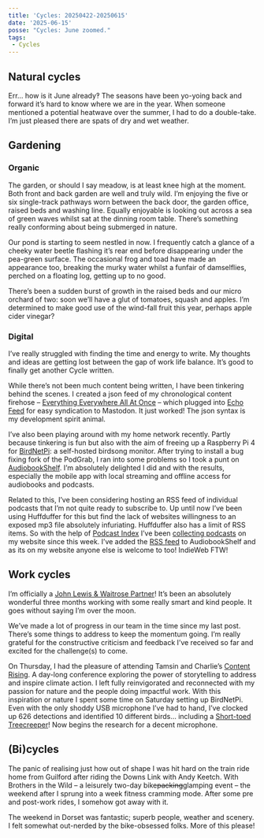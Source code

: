 ```yaml
---
title: 'Cycles: 20250422-20250615'
date: '2025-06-15'
posse: "Cycles: June zoomed."
tags:
 - Cycles
---
```


## Natural cycles

Err… how is it June already‽ The seasons have been yo-yoing back and forward it’s hard to know where we are in the year. When someone mentioned a potential heatwave over the summer, I had to do a double-take. I’m just pleased there are spats of dry and wet weather.

## Gardening

### Organic

The garden, or should I say meadow, is at least knee high at the moment. Both front and back garden are well and truly wild. I’m enjoying the five or six single-track pathways worn between the back door, the garden office, raised beds and washing line. Equally enjoyable is looking out across a sea of green waves whilst sat at the dinning room table. There’s something really conforming about being submerged in nature.

Our pond is starting to seem nestled in now. I frequently catch a glance of a cheeky water beetle flashing it’s rear end before disappearing under the pea-green surface. The occasional frog and toad have made an appearance too, breaking the murky water whilst a funfair of damselflies, perched on a floating log, getting up to no good.

There’s been a sudden burst of growth in the raised beds and our micro orchard of two: soon we’ll have a glut of tomatoes, squash and apples. I’m determined to make good use of the wind-fall fruit this year, perhaps apple cider vinegar?

### Digital

I’ve really struggled with finding the time and energy to write. My thoughts and ideas are getting lost between the gap of work life balance. It’s good to finally get another Cycle written.

While there’s not been much content being written, I have been tinkering behind the scenes. I created a json feed of my chronological content firehose – [Everything Everywhere All At Once](/everything-everywhere-all-at-once/) – which plugged into [Echo Feed](https://echofeed.app/) for easy syndication to Mastodon. It just worked! The json syntax is my development spirit animal.

I’ve also been playing around with my home network recently. Partly because tinkering is fun but also with the aim of freeing up a Raspberry Pi 4 for [BirdNetPi](https://www.birdweather.com/birdnetpi): a self-hosted birdsong monitor. After trying to install a bug fixing fork of the PodGrab, I ran into some problems so I took a punt on [AudiobookShelf](https://www.audiobookshelf.org/). I’m absolutely delighted I did and with the results, especially the mobile app with local streaming and offline access for audiobooks and podcasts.

Related to this, I’ve been considering hosting an RSS feed of individual podcasts that I’m not quite ready to subscribe to. Up until now I’ve been using Huffduffer for this but find the lack of websites willingness to an exposed mp3 file absolutely infuriating. Huffduffer also has a limit of RSS items. So with the help of [Podcast Index](https://podcastindex.org/) I’ve been [collecting  podcasts](https://benjamin.parry.is/collecting/podcasts/) on my website since this week. I’ve added the [RSS feed](https://benjamin.parry.is/collecting/podcasts/feed.rss) to AudiobookShelf and as its on my website anyone else is welcome to too! IndieWeb FTW!

## Work cycles

I’m officially a [John Lewis & Waitrose Partner](/celebrating/2025/05/membership-earned/)! It’s been an absolutely wonderful three months working with some really smart and kind people. It goes without saying I’m over the moon.

We’ve made a lot of progress in our team in the time since my last post. There’s some things to address to keep the momentum going. I’m really grateful for the constructive criticism and feedback I’ve received so far and excited for the challenge(s) to come.

On Thursday, I had the pleasure of attending Tamsin and Charlie’s [Content Rising](https://contentrising.co.uk/). A day-long conference exploring the power of storytelling to address and inspire climate action. I left fully reinvigorated and reconnected with my passion for nature and the people doing impactful work. With this inspiration or nature I spent some time on Saturday setting up BirdNetPi. Even with the only shoddy USB microphone I’ve had to hand, I’ve clocked up 626 detections and identified 10 different birds… including a [Short-toed Treecreeper](https://ebird.org/species/shttre1)! Now begins the research for a decent microphone.

## (Bi)cycles

The panic of realising just how out of shape I was hit hard on the train ride home from Guilford after riding the Downs Link with Andy Keetch. With Brothers in the Wild – a leisurely two-day bike~~packing~~glamping event – the weekend after I sprung into a week fitness cramming mode. After some pre and post-work rides, I somehow got away with it.

The weekend in Dorset was fantastic; superb people, weather and scenery. I felt somewhat out-nerded by the bike-obsessed folks. More of this please!
